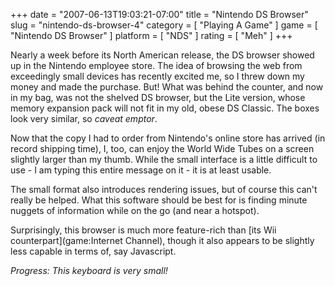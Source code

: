 +++
date = "2007-06-13T19:03:21-07:00"
title = "Nintendo DS Browser"
slug = "nintendo-ds-browser-4"
category = [ "Playing A Game" ]
game = [ "Nintendo DS Browser" ]
platform = [ "NDS" ]
rating = [ "Meh" ]
+++

Nearly a week before its North American release, the DS browser showed up in the Nintendo employee store.  The idea of browsing the web from exceedingly small devices has recently excited me, so I threw down my money and made the purchase.  But!  What was behind the counter, and now in my bag, was not the shelved DS browser, but the Lite version, whose memory expansion pack will not fit in my old, obese DS Classic.  The boxes look very similar, so <i>caveat emptor</i>.

Now that the copy I had to order from Nintendo's online store has arrived (in record shipping time), I, too, can enjoy the World Wide Tubes on a screen slightly larger than my thumb.  While the small interface is a little difficult to use - I am typing this entire message on it - it is at least usable.

The small format also introduces rendering issues, but of course this can't really be helped.  What this software should be best for is finding minute nuggets of information while on the go (and near a hotspot).

Surprisingly, this browser is much more feature-rich than [its Wii counterpart](game:Internet Channel), though it also appears to be slightly less capable in terms of, say Javascript.

<i>Progress: This keyboard is very small!</i>